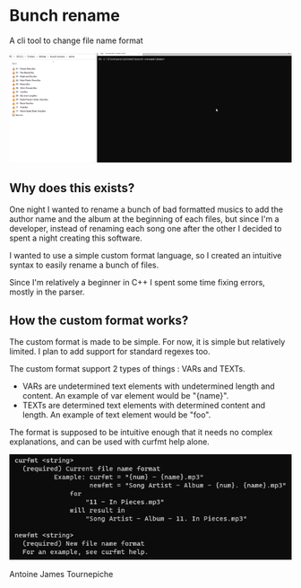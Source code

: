# Bunch rename
A cli tool to change file name format

![Demo](.images/demo.gif)

## Why does this exists?

One night I wanted to rename a bunch
of bad formatted musics to add the
author name and the album at the
beginning of each files, but since I'm
a developer, instead of renaming each
song one after the other I decided to
spent a night creating this software.

I wanted to use a simple custom format
language, so I created an intuitive
syntax to easily rename a bunch of
files.

Since I'm relatively a beginner in C++
I spent some time fixing errors, mostly
in the parser.

## How the custom format works?

The custom format is made to be simple.
For now, it is simple but relatively
limited.
I plan to add support for standard
regexes too.

The custom format support 2 types of
things : VARs and TEXTs.
- VARs are undetermined text elements with undetermined length and content.
An example of var element would be
"{name}".
- TEXTs are determined text elements
with determined content and length.
An example of text element would be
"foo".

The format is supposed to be intuitive
enough that it needs no complex
explanations, and can be used with
curfmt help alone.

![curfmt help](.images/curfmt_help.png)

Antoine James Tournepiche
